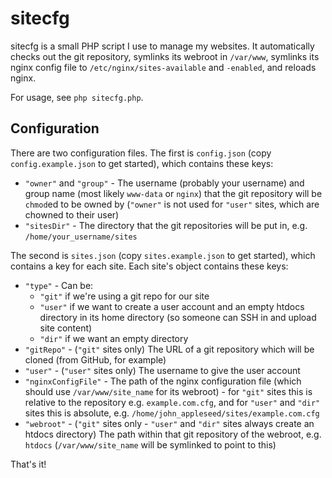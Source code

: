 sitecfg
=======

sitecfg is a small PHP script I use to manage my websites. It automatically checks out the git repository, symlinks its webroot in `/var/www`, symlinks its nginx config file to `/etc/nginx/sites-available` and `-enabled`, and reloads nginx.

For usage, see `php sitecfg.php`.

Configuration
-------------

There are two configuration files. The first is `config.json` (copy `config.example.json` to get started), which contains these keys:

* `"owner"` and `"group"` - The username (probably your username) and group name (most likely `www-data` or `nginx`) that the git repository will be `chmod`ed to be owned by (`"owner"` is not used for `"user"` sites, which are chowned to their user)
* `"sitesDir"` - The directory that the git repositories will be put in, e.g. `/home/your_username/sites`

The second is `sites.json` (copy `sites.example.json` to get started), which contains a key for each site. Each site's object contains these keys:

* `"type"` - Can be:
    * `"git"` if we're using a git repo for our site
    * `"user"` if we want to create a user account and an empty htdocs directory in its home directory (so someone can SSH in and upload site content)
    * `"dir"` if we want an empty directory
* `"gitRepo"` - (`"git"` sites only) The URL of a git repository which will be cloned (from GitHub, for example)
* `"user"` - (`"user"` sites only) The username to give the user account
* `"nginxConfigFile"` - The path of the nginx configuration file (which should use `/var/www/site_name` for its webroot) - for `"git"` sites this is relative to the repository e.g. `example.com.cfg`, and for `"user"` and `"dir"` sites this is absolute, e.g. `/home/john_appleseed/sites/example.com.cfg`
* `"webroot"` - (`"git"` sites only - `"user"` and `"dir"` sites always create an htdocs directory) The path within that git repository of the webroot, e.g. `htdocs` (`/var/www/site_name` will be symlinked to point to this)

That's it! 
